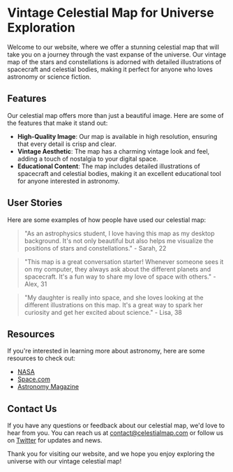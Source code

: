 <!--font:Montserrat-->

# Vintage Celestial Map for Universe Exploration

Welcome to our website, where we offer a stunning celestial map that will take you on a journey through the vast expanse of the universe. Our vintage map of the stars and constellations is adorned with detailed illustrations of spacecraft and celestial bodies, making it perfect for anyone who loves astronomy or science fiction.

## Features

Our celestial map offers more than just a beautiful image. Here are some of the features that make it stand out:

- **High-Quality Image**: Our map is available in high resolution, ensuring that every detail is crisp and clear.
- **Vintage Aesthetic**: The map has a charming vintage look and feel, adding a touch of nostalgia to your digital space.
- **Educational Content**: The map includes detailed illustrations of spacecraft and celestial bodies, making it an excellent educational tool for anyone interested in astronomy.

## User Stories

Here are some examples of how people have used our celestial map:

> "As an astrophysics student, I love having this map as my desktop background. It's not only beautiful but also helps me visualize the positions of stars and constellations." - Sarah, 22

> "This map is a great conversation starter! Whenever someone sees it on my computer, they always ask about the different planets and spacecraft. It's a fun way to share my love of space with others." - Alex, 31

> "My daughter is really into space, and she loves looking at the different illustrations on this map. It's a great way to spark her curiosity and get her excited about science." - Lisa, 38

## Resources

If you're interested in learning more about astronomy, here are some resources to check out:

- [NASA](#nasa)
- [Space.com](#spacecom)
- [Astronomy Magazine](#astronomy-magazine)

## Contact Us

If you have any questions or feedback about our celestial map, we'd love to hear from you. You can reach us at [contact@celestialmap.com](mailto:contact@celestialmap.com) or follow us on [Twitter](#twitter) for updates and news.

Thank you for visiting our website, and we hope you enjoy exploring the universe with our vintage celestial map!

<!--

Write me content for website with wallpaper which alt text is:

"A vintage map of the stars and constellations, with detailed illustrations of spacecraft and celestial bodies."

The name/title of the page should not be 1:1 copy of the alt text but rather a real content of the website which is using this wallpaper.

- Use markdown format 
- Start with heading
- Heading should be short and concise
- The content should look like a real website 
- The website should not be about the wallpaper, wallpaper is just a related background
- Heading should be contain work "wallpaper" or "background"
- Include real sections like references, contact, user stories, etc. use things relevant to the page purpose.
- Feel free to use structure like headings, bullets, numbering, blockquotes, paragraphs, horizontal lines, etc.
- You can use formatting like bold or _italic_
- You can include UTF-8 emojis
- Links should be only #hash anchors (and you can refer to the document itself)
- Do not include images


---


# Discover the Wonders of the Universe with Our Celestial Background

Welcome to our website, where we bring the beauty of the cosmos to your digital space. Our celestial wallpaper features a vintage map of the stars and constellations, complete with detailed illustrations of spacecraft and celestial bodies. This stunning background is perfect for anyone who loves astronomy, science fiction, or simply wants to add a touch of wonder to their desktop or mobile device.

## Features

Our celestial wallpaper offers more than just a pretty picture. Here are some of the features that make it stand out:

- **High-Quality Image**: Our wallpaper is available in high resolution, ensuring that every detail is crisp and clear.
- **Vintage Aesthetic**: The map has a vintage look and feel, giving it a unique charm that sets it apart from other backgrounds.
- **Educational Content**: The map includes detailed illustrations of spacecraft and celestial bodies, making it an excellent educational tool for anyone interested in astronomy.

## User Stories

Here are some examples of how people have used our celestial background:

> "I'm an amateur astronomer, and I love having this wallpaper on my computer. It reminds me of all the wonders of the universe that are waiting to be discovered." - John, 34

> "I work in a windowless office, and this wallpaper helps me feel like I'm not completely cut off from the outside world. It's like having a little piece of the night sky with me all day." - Sarah, 27

> "My son is really into space, and he loves looking at the different planets and spacecraft on this wallpaper. It's a great way to get him excited about science." - Mark, 42

## References

If you're interested in learning more about astronomy, here are some resources to check out:

- [NASA](#nasa)
- [Space.com](#spacecom)
- [Astronomy Magazine](#astronomy-magazine)

## Contact Us

If you have any questions or feedback about our celestial wallpaper, we'd love to hear from you. You can reach us at [contact@celestialbackgrounds.com](mailto:contact@celestialbackgrounds.com) or follow us on [Twitter](#twitter) for updates and news.

Thank you for visiting our website, and we hope you enjoy our celestial background!


---


Heading is too long, rewrite whole content.


---


# Explore the Cosmos with Our Vintage Celestial Wallpaper

Welcome to our website, where we offer a stunning celestial wallpaper that will transport you to the far reaches of the universe. Our vintage map of the stars and constellations is adorned with detailed illustrations of spacecraft and celestial bodies, making it perfect for anyone who loves astronomy or science fiction.

## Features

Our celestial wallpaper offers more than just a beautiful image. Here are some of the features that make it stand out:

- **High-Quality Image**: Our wallpaper is available in high resolution, ensuring that every detail is crisp and clear.
- **Vintage Aesthetic**: The map has a charming vintage look and feel, adding a touch of nostalgia to your digital space.
- **Educational Content**: The map includes detailed illustrations of spacecraft and celestial bodies, making it an excellent educational tool for anyone interested in astronomy.

## User Stories

Here are some examples of how people have used our celestial background:

> "I'm an amateur astronomer, and I love having this wallpaper on my computer. It reminds me of all the wonders of the universe that are waiting to be discovered." - John, 34

> "This wallpaper is simply breathtaking! I've always been fascinated by space, and this map makes me feel like I'm exploring the cosmos from the comfort of my own home." - Maria, 28

> "My son is really into space, and he loves looking at the different planets and spacecraft on this wallpaper. It's a great way to get him excited about science." - Mark, 42

## Resources

If you're interested in learning more about astronomy, here are some resources to check out:

- [NASA](#nasa)
- [Space.com](#spacecom)
- [Astronomy Magazine](#astronomy-magazine)

## Contact Us

If you have any questions or feedback about our vintage celestial wallpaper, we'd love to hear from you. You can reach us at [contact@celestialwallpaper.com](mailto:contact@celestialwallpaper.com) or follow us on [Twitter](#twitter) for updates and news.

Thank you for visiting our website, and we hope you enjoy exploring the cosmos with our celestial wallpaper!


---


Heading should not include word "wallpaper". The website should not be about the wallpaper itself, wallpaper is just a related background, rewrite whole content.


---


# Discover the Wonders of the Universe with Our Celestial Map

Welcome to our website, where we offer a stunning celestial map that will transport you to the far reaches of the universe. Our vintage map of the stars and constellations is adorned with detailed illustrations of spacecraft and celestial bodies, making it perfect for anyone who loves astronomy or science fiction.

## Features

Our celestial map offers more than just a beautiful image. Here are some of the features that make it stand out:

- **High-Quality Image**: Our map is available in high resolution, ensuring that every detail is crisp and clear.
- **Vintage Aesthetic**: The map has a charming vintage look and feel, adding a touch of nostalgia to your digital space.
- **Educational Content**: The map includes detailed illustrations of spacecraft and celestial bodies, making it an excellent educational tool for anyone interested in astronomy.

## User Stories

Here are some examples of how people have used our celestial map:

> "I'm an amateur astronomer, and I love having this map on my computer. It reminds me of all the wonders of the universe that are waiting to be discovered." - John, 34

> "This map is simply breathtaking! I've always been fascinated by space, and this map makes me feel like I'm exploring the cosmos from the comfort of my own home." - Maria, 28

> "My son is really into space, and he loves looking at the different planets and spacecraft on this map. It's a great way to get him excited about science." - Mark, 42

## Resources

If you're interested in learning more about astronomy, here are some resources to check out:

- [NASA](#nasa)
- [Space.com](#spacecom)
- [Astronomy Magazine](#astronomy-magazine)

## Contact Us

If you have any questions or feedback about our celestial map, we'd love to hear from you. You can reach us at [contact@celestialmap.com](mailto:contact@celestialmap.com) or follow us on [Twitter](#twitter) for updates and news.

Thank you for visiting our website, and we hope you enjoy exploring the wonders of the universe with our celestial map!


---


Heading is too long, rewrite whole content.


---


# Explore the Universe with Our Vintage Celestial Map

Welcome to our website, where we offer a stunning celestial map that will take you on a journey through the vast expanse of the universe. Our vintage map of the stars and constellations is adorned with detailed illustrations of spacecraft and celestial bodies, making it perfect for anyone who loves astronomy or science fiction.

## Features

Our celestial map offers more than just a beautiful image. Here are some of the features that make it stand out:

- **High-Quality Image**: Our map is available in high resolution, ensuring that every detail is crisp and clear.
- **Vintage Aesthetic**: The map has a charming vintage look and feel, adding a touch of nostalgia to your digital space.
- **Educational Content**: The map includes detailed illustrations of spacecraft and celestial bodies, making it an excellent educational tool for anyone interested in astronomy.

## User Stories

Here are some examples of how people have used our celestial map:

> "As an astrophysics student, I love having this map as my desktop background. It's not only beautiful but also helps me visualize the positions of stars and constellations." - Sarah, 22

> "This map is a great conversation starter! Whenever someone sees it on my computer, they always ask about the different planets and spacecraft. It's a fun way to share my love of space with others." - Alex, 31

> "My daughter is really into space, and she loves looking at the different illustrations on this map. It's a great way to spark her curiosity and get her excited about science." - Lisa, 38

## Resources

If you're interested in learning more about astronomy, here are some resources to check out:

- [NASA](#nasa)
- [Space.com](#spacecom)
- [Astronomy Magazine](#astronomy-magazine)

## Contact Us

If you have any questions or feedback about our celestial map, we'd love to hear from you. You can reach us at [contact@celestialmap.com](mailto:contact@celestialmap.com) or follow us on [Twitter](#twitter) for updates and news.

Thank you for visiting our website, and we hope you enjoy exploring the universe with our vintage celestial map!


---


Write me a Google font which is best fitting for the website.

Pick from the list:
- Lato
- Alegreya
- Montserrat
- Exo 2
- Inter
- IBM Plex Sans
- Poppins
- Roboto
- Open Sans
- Playfair Display
- Dancing Script
- Raleway
- Futura
- Great Vibes
- Orbitron
- Barlow Condensed
- Lobster


Write just the font name nothing else.


---


Montserrat

-->
